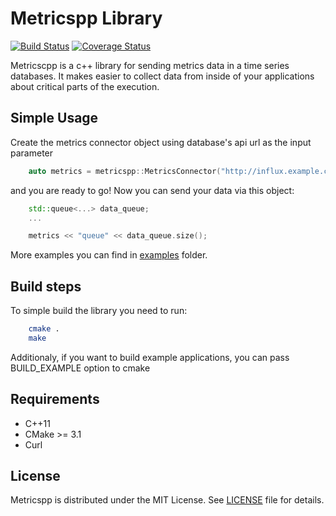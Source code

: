 # Metricspp Library
[![Build Status](https://travis-ci.org/zerozez/metricspp.svg?branch=master)](https://travis-ci.org/zerozez/metricspp)
[![Coverage Status](https://coveralls.io/repos/github/zerozez/metricspp/badge.svg?branch=master)](https://coveralls.io/github/zerozez/metricspp?branch=master)

Metricscpp is a c++ library for sending metrics data in a time series databases. It makes 
easier to collect data from inside of your applications about critical parts of the execution.

## Simple Usage
Create the metrics connector object using database's api url as the input parameter

```cpp
    auto metrics = metricspp::MetricsConnector("http://influx.example.com:8086/write?db=test");
```

and you are ready to go! Now you can send your data via this object:

```cpp
    std::queue<...> data_queue;
    ...

    metrics << "queue" << data_queue.size();
```

More examples you can find in [examples](examples) folder.

## Build steps
To simple build the library you need to run:

```bash
    cmake .
    make
```

Additionaly, if you want to build example applications, you can pass BUILD_EXAMPLE
option to cmake

## Requirements
* C++11
* CMake >= 3.1
* Curl

## License
Metricspp is distributed under the MIT License. See [LICENSE](LICENSE) file for details.
